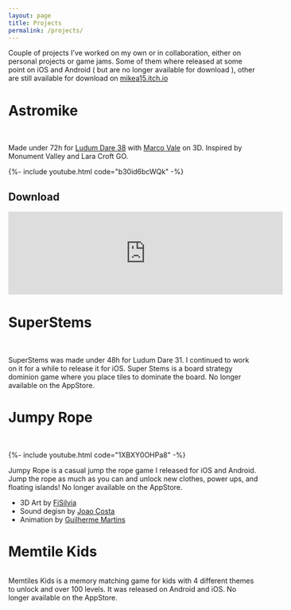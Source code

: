 ```yaml
---
layout: page
title: Projects
permalink: /projects/
---
```


Couple of projects I’ve worked on my own or in collaboration, either on personal projects or game jams. Some of them where released at some point on iOS and Android ( but are no longer available for download ), other are still available for download on [mikea15.itch.io](https://mikea15.itch.io/)

# Astromike

<img class="img-40 rounded-5 m-1" src="{{ 'content/img/astromike_icon.png' | relative_url }}" alt='' /><br />
<img class="img-40 rounded-5 m-1" src="{{ 'content/img/screen_1.png' | relative_url }}" alt='' />
<img class="img-40 rounded-5 m-1" src="{{ 'content/img/screen_2.png' | relative_url }}" alt='' />
<img class="img-40 rounded-5 m-1" src="{{ 'content/img/screen_3.png' | relative_url }}" alt='' />
<img class="img-40 rounded-5 m-1" src="{{ 'content/img/screen_4.png' | relative_url }}" alt='' />

Made under 72h for [Ludum Dare 38](https://ldjam.com/events/ludum-dare/38/astromike) with [Marco Vale](https://twitter.com/MarcoValeKaz) on 3D. Inspired by Monument Valley and Lara Croft GO.

{%- include youtube.html code="b30id6bcWQk" -%}

## Download

<iframe frameborder="0" src="https://itch.io/embed/136963?dark=true" width="552" height="167"><a href="https://mikea15.itch.io/astromike">Astromike by Mikea15</a></iframe>


# SuperStems

<div class="container">
<img class="img-40 rounded-5 m-1" src="{{ 'content/img/superstems-icon.png' | relative_url }}" alt='' /><br />
<img class="img-40 rounded-5 m-1" src="{{ 'content/img/ss-s2.png' | relative_url }}" alt='' />
<img class="img-40 rounded-5 m-1" src="{{ 'content/img/ss-s3.png' | relative_url }}" alt='' />
<img class="img-40 rounded-5 m-1" src="{{ 'content/img/ss-s4.png' | relative_url }}" alt='' />
<img class="img-40 rounded-5 m-1" src="{{ 'content/img/ss-s5.png' | relative_url }}" alt='' />
<img class="img-40 rounded-5 m-1" src="{{ 'content/img/ss-s6.png' | relative_url }}" alt='' />

</div>


SuperStems was made under 48h for Ludum Dare 31. I continued to work on it for a while to release it for iOS. Super Stems is a board strategy dominion game where you place tiles to dominate the board. No longer available on the AppStore.

# Jumpy Rope

<img class="img-40 rounded-5 m-1" src="{{ '/content/img/mainiPhone-4.7-Inch-Landscape.png' | relative_url }}" alt='' />
<img class="img-40 rounded-5 m-1" src="{{ '/content/img/multiplayeriPhone-4.7-Inch-Landscape.png' | relative_url }}" alt='' />
<img class="img-40 rounded-5 m-1" src="{{ '/content/img/in-gameiPhone-4.7-Inch-Landscape.png' | relative_url }}" alt='' />

{%- include youtube.html code="1XBXY0OHPa8" -%}


Jumpy Rope is a casual jump the rope game I released for iOS and Android. Jump the rope as much as you can and unlock new clothes, power ups, and floating islands! No longer available on the AppStore.

- 3D Art by [FiSilvia](https://twitter.com/fifsilva)
- Sound degisn by [Joao Costa](https://twitter.com/dainomyte)
- Animation by [Guilherme Martins](https://www.artstation.com/artist/guinimation)

# Memtile Kids

<img class="img-80 rounded-5 m-1" src="{{ '/content/img/img.png' | relative_url }}" alt='' />

Memtiles Kids is a memory matching game for kids with 4 different themes to unlock and over 100 levels. It was released on Android and iOS. No longer available on the AppStore. 

